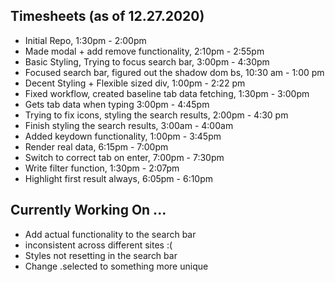 ## Timesheets (as of 12.27.2020)

- Initial Repo, 1:30pm - 2:00pm
- Made modal + add remove functionality, 2:10pm - 2:55pm
- Basic Styling, Trying to focus search bar, 3:00pm - 4:30pm
- Focused search bar, figured out the shadow dom bs, 10:30 am - 1:00 pm
- Decent Styling + Flexible sized div, 1:00pm - 2:22 pm
- Fixed workflow, created baseline tab data fetching, 1:30pm - 3:00pm
- Gets tab data when typing 3:00pm - 4:45pm
- Trying to fix icons, styling the search results, 2:00pm - 4:30 pm
- Finish styling the search results, 3:00am - 4:00am
- Added keydown functionality, 1:00pm - 3:45pm 
- Render real data, 6:15pm - 7:00pm 
- Switch to correct tab on enter, 7:00pm - 7:30pm 
- Write filter function, 1:30pm - 2:07pm 
- Highlight first result always, 6:05pm - 6:10pm 


## Currently Working On ...
- Add actual functionality to the search bar
- inconsistent across different sites :(
- Styles not resetting in the search bar 
- Change .selected to something more unique